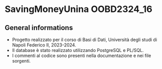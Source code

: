 # SavingMoneyUnina OOBD2324_16

## General informations

- Progetto realizzato per il corso di Basi di Dati, Università degli studi di Napoli Federico II, 2023-2024.
- Il database è stato realizzato utilizzando PostgreSQL e PL/SQL.
- I commenti al codice sono presenti nella documentazione e nei file sorgenti.
